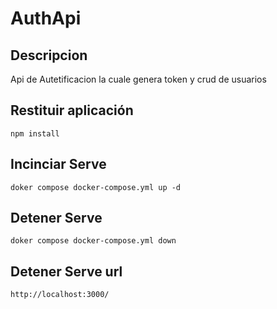 # AuthApi
## Descripcion
Api de Autetificacion la cuale genera token y crud de usuarios 
## Restituir aplicación
```
npm install
```
## Incinciar Serve 
```
doker compose docker-compose.yml up -d
```
## Detener Serve 
```
doker compose docker-compose.yml down 
```
## Detener Serve url
```
http://localhost:3000/
```

